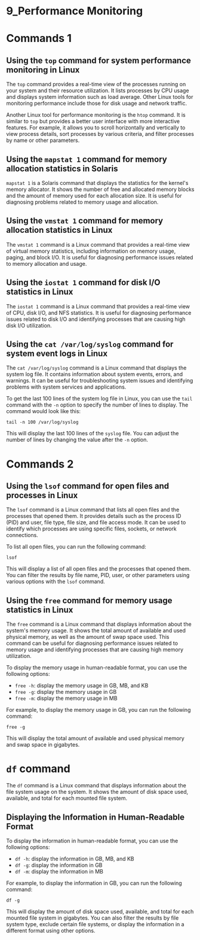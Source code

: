 # 9_Performance Monitoring

# Commands 1

## Using the `top` command for system performance monitoring in Linux

The `top` command provides a real-time view of the processes running on your system and their resource utilization. It lists processes by CPU usage and displays system information such as load average. Other Linux tools for monitoring performance include those for disk usage and network traffic.

Another Linux tool for performance monitoring is the `htop` command. It is similar to `top` but provides a better user interface with more interactive features. For example, it allows you to scroll horizontally and vertically to view process details, sort processes by various criteria, and filter processes by name or other parameters.

## Using the `mapstat 1` command for memory allocation statistics in Solaris

`mapstat 1` is a Solaris command that displays the statistics for the kernel's memory allocator. It shows the number of free and allocated memory blocks and the amount of memory used for each allocation size. It is useful for diagnosing problems related to memory usage and allocation.

## Using the `vmstat 1` command for memory allocation statistics in Linux

The `vmstat 1` command is a Linux command that provides a real-time view of virtual memory statistics, including information on memory usage, paging, and block I/O. It is useful for diagnosing performance issues related to memory allocation and usage.

## Using the `iostat 1` command for disk I/O statistics in Linux

The `iostat 1` command is a Linux command that provides a real-time view of CPU, disk I/O, and NFS statistics. It is useful for diagnosing performance issues related to disk I/O and identifying processes that are causing high disk I/O utilization.

## Using the `cat /var/log/syslog` command for system event logs in Linux

The `cat /var/log/syslog` command is a Linux command that displays the system log file. It contains information about system events, errors, and warnings. It can be useful for troubleshooting system issues and identifying problems with system services and applications.

To get the last 100 lines of the system log file in Linux, you can use the `tail` command with the `-n` option to specify the number of lines to display. The command would look like this:

```
tail -n 100 /var/log/syslog

```

This will display the last 100 lines of the `syslog` file. You can adjust the number of lines by changing the value after the `-n` option.

# Commands 2

## Using the `lsof` command for open files and processes in Linux

The `lsof` command is a Linux command that lists all open files and the processes that opened them. It provides details such as the process ID (PID) and user, file type, file size, and file access mode. It can be used to identify which processes are using specific files, sockets, or network connections.

To list all open files, you can run the following command:

```
lsof

```

This will display a list of all open files and the processes that opened them. You can filter the results by file name, PID, user, or other parameters using various options with the `lsof` command.

## Using the `free` command for memory usage statistics in Linux

The `free` command is a Linux command that displays information about the system's memory usage. It shows the total amount of available and used physical memory, as well as the amount of swap space used. This command can be useful for diagnosing performance issues related to memory usage and identifying processes that are causing high memory utilization.

To display the memory usage in human-readable format, you can use the following options:

- `free -h`: display the memory usage in GB, MB, and KB
- `free -g`: display the memory usage in GB
- `free -m`: display the memory usage in MB

For example, to display the memory usage in GB, you can run the following command:

```
free -g

```

This will display the total amount of available and used physical memory and swap space in gigabytes.

# `df` command

The `df` command is a Linux command that displays information about the file system usage on the system. It shows the amount of disk space used, available, and total for each mounted file system.

## Displaying the Information in Human-Readable Format

To display the information in human-readable format, you can use the following options:

- `df -h`: display the information in GB, MB, and KB
- `df -g`: display the information in GB
- `df -m`: display the information in MB

For example, to display the information in GB, you can run the following command:

```
df -g

```

This will display the amount of disk space used, available, and total for each mounted file system in gigabytes. You can also filter the results by file system type, exclude certain file systems, or display the information in a different format using other options.